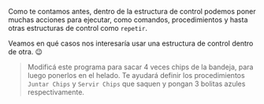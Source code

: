 <gs-attire
  attire-url="https://raw.githubusercontent.com/MumukiProject/mumuki-guia-gobstones-alternativa-kids/master/assets/attires/config.json">
</gs-attire>
<gs-toolbox toolbox-url="https://raw.githubusercontent.com/MumukiProject/mumuki-guia-gobstones-alternativa-kids/master/assets/toolbox.xml">
</gs-toolbox>

Como te contamos antes, dentro de la estructura de control podemos poner muchas acciones para ejecutar, como comandos, procedimientos y hasta otras estructuras de control como `repetir`. 

Veamos en qué casos nos interesaría usar una estructura de control dentro de otra. :wink: 

> Modificá este programa para sacar 4 veces chips de la bandeja, para luego ponerlos en el helado. Te ayudará definir los procedimientos `Juntar Chips` y `Servir Chips` que saquen y pongan 3 bolitas azules respectivamente. 
